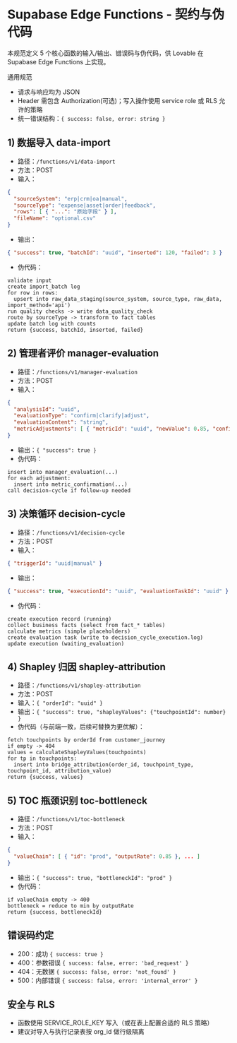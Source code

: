 # Supabase Edge Functions - 契约与伪代码

本规范定义 5 个核心函数的输入/输出、错误码与伪代码，供 Lovable 在 Supabase Edge Functions 上实现。

通用规范
- 请求与响应均为 JSON
- Header 需包含 Authorization(可选)；写入操作使用 service role 或 RLS 允许的策略
- 统一错误结构：`{ success: false, error: string }`

## 1) 数据导入 data-import
- 路径：`/functions/v1/data-import`
- 方法：POST
- 输入：
```json
{
  "sourceSystem": "erp|crm|oa|manual",
  "sourceType": "expense|asset|order|feedback",
  "rows": [ { "...": "原始字段" } ],
  "fileName": "optional.csv"
}
```
- 输出：
```json
{ "success": true, "batchId": "uuid", "inserted": 120, "failed": 3 }
```
- 伪代码：
```
validate input
create import_batch log
for row in rows:
  upsert into raw_data_staging(source_system, source_type, raw_data, import_method='api')
run quality checks -> write data_quality_check
route by sourceType -> transform to fact tables
update batch log with counts
return {success, batchId, inserted, failed}
```

## 2) 管理者评价 manager-evaluation
- 路径：`/functions/v1/manager-evaluation`
- 方法：POST
- 输入：
```json
{
  "analysisId": "uuid",
  "evaluationType": "confirm|clarify|adjust",
  "evaluationContent": "string",
  "metricAdjustments": [ { "metricId": "uuid", "newValue": 0.85, "confidence": 0.9 } ]
}
```
- 输出：`{ "success": true }`
- 伪代码：
```
insert into manager_evaluation(...)
for each adjustment:
  insert into metric_confirmation(...)
call decision-cycle if follow-up needed
```

## 3) 决策循环 decision-cycle
- 路径：`/functions/v1/decision-cycle`
- 方法：POST
- 输入：
```json
{ "triggerId": "uuid|manual" }
```
- 输出：
```json
{ "success": true, "executionId": "uuid", "evaluationTaskId": "uuid" }
```
- 伪代码：
```
create execution record (running)
collect business facts (select from fact_* tables)
calculate metrics (simple placeholders)
create evaluation task (write to decision_cycle_execution.log)
update execution (waiting_evaluation)
```

## 4) Shapley 归因 shapley-attribution
- 路径：`/functions/v1/shapley-attribution`
- 方法：POST
- 输入：`{ "orderId": "uuid" }`
- 输出：`{ "success": true, "shapleyValues": {"touchpointId": number} }`
- 伪代码（与前端一致，后续可替换为更优解）：
```
fetch touchpoints by orderId from customer_journey
if empty -> 404
values = calculateShapleyValues(touchpoints)
for tp in touchpoints:
  insert into bridge_attribution(order_id, touchpoint_type, touchpoint_id, attribution_value)
return {success, values}
```

## 5) TOC 瓶颈识别 toc-bottleneck
- 路径：`/functions/v1/toc-bottleneck`
- 方法：POST
- 输入：
```json
{
  "valueChain": [ { "id": "prod", "outputRate": 0.85 }, ... ]
}
```
- 输出：`{ "success": true, "bottleneckId": "prod" }`
- 伪代码：
```
if valueChain empty -> 400
bottleneck = reduce to min by outputRate
return {success, bottleneckId}
```

## 错误码约定
- 200：成功 `{ success: true }`
- 400：参数错误 `{ success: false, error: 'bad_request' }`
- 404：无数据 `{ success: false, error: 'not_found' }`
- 500：内部错误 `{ success: false, error: 'internal_error' }`

## 安全与 RLS
- 函数使用 SERVICE_ROLE_KEY 写入（或在表上配置合适的 RLS 策略）
- 建议对导入与执行记录表按 org_id 做行级隔离
